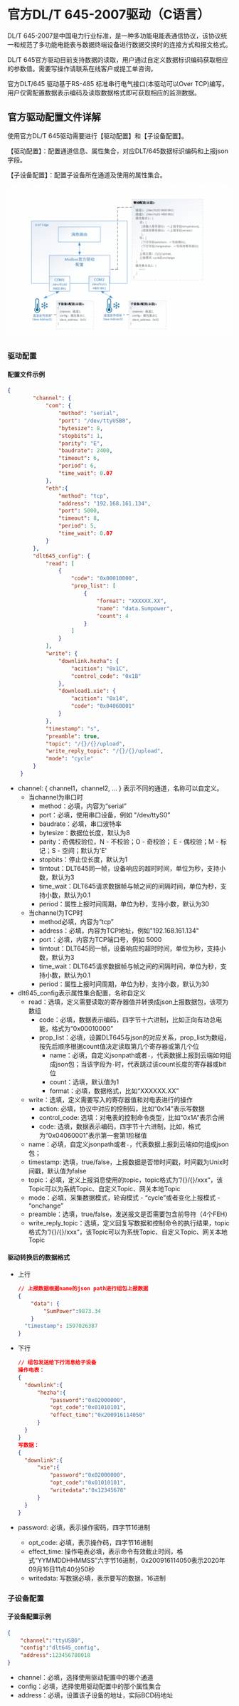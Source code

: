 # 官方DL/T 645-2007驱动（C语言）

DL/T 645-2007是中国电力行业标准，是一种多功能电能表通信协议，该协议统一和规范了多功能电能表与数据终端设备进行数据交换时的连接方式和报文格式。

DL/T 645官方驱动目前支持数据的读取，用户通过自定义数据标识编码获取相应的参数值。需要写操作请联系在线客户或提工单咨询。

官方DLT/645 驱动基于RS-485 标准串行电气接口(本驱动可以Over TCP)编写，用户仅需配置数据表示编码及读取数据格式即可获取相应的监测数据。

## 官方驱动配置文件详解

使用官方DL/T 645驱动需要进行【驱动配置】和【子设备配置】。

【驱动配置】：配置通道信息、属性集合，对应DLT/645数据标识编码和上报json字段。

【子设备配置】：配置子设备所在通道及使用的属性集合。

![图片](../../images/官方驱动-2.png)

### 驱动配置

#### 配置文件示例

```json
{
        "channel": {
            "com": {
                "method": "serial",
                "port": "/dev/ttyUSB0",
                "bytesize": 8,
                "stopbits": 1,
                "parity": "E",
                "baudrate": 2400,
                "timeout": 6,
                "period": 6,
                "time_wait": 0.07
            },
            "eth":{
                "method": "tcp",
                "address": "192.168.161.134",
                "port": 5000,
                "timeout": 8,
                "period": 5,
                "time_wait": 0.07
            }
        },
        "dlt645_config": {
            "read": [
                {
                    "code": "0x00010000",
                    "prop_list": [
                        {
                            "format": "XXXXXX.XX",
                            "name": "data.Sumpower",
                            "count": 4
                        }
                    ]
                }
            ],
            "write": {
                "downlink.hezha": {
                    "acition": "0x1C",
                    "control_code": "0x1B"
                },
                "download1.xie": {
                    "acition": "0x14",
                    "code": "0x04060001"
                }
            },
            "timestamp": "s",
            "preamble": true,
            "topic": "/{}/{}/upload",
            "write_reply_topic": "/{}/{}/upload",
            "mode": "cycle"
        }
    }
```

- channel: { channel1，channel2, ... } 表示不同的通道，名称可以自定义。
  - 当channel为串口时
    - method：必填，内容为“serial”
    - port：必填，使用串口设备，例如 "/dev/ttyS0"
    - baudrate：必填，串口波特率
    - bytesize：数据位长度，默认为8
    - parity：奇偶校验位，N - 不校验；O - 奇校验； E - 偶校验；M - 标记；S - 空间；默认为'E'
    - stopbits：停止位长度，默认为1
    - timtout：DLT645同一帧，设备响应的超时时间，单位为秒，支持小数，默认为3
    - time_wait：DLT645请求数据帧与帧之间的间隔时间，单位为秒，支持小数，默认为0.1
    - period：属性上报时间周期，单位为秒，支持小数，默认为30
  - 当channel为TCP时
    - method必填，内容为“tcp”
    - address：必填，内容为TCP地址，例如"192.168.161.134"
    - port：必填，内容为TCP端口号，例如 5000
    - timtout：DLT645同一帧，设备响应的超时时间，单位为秒，支持小数，默认为3
    - time_wait：DLT645请求数据帧与帧之间的间隔时间，单位为秒，支持小数，默认为0.1
    - period：属性上报时间周期，单位为秒，支持小数，默认为30
- dlt645_config表示属性集合配置，名称自定义
  - read：选填，定义需要读取的寄存器值并转换成json上报数据包，该项为数组
    - code：必填，数据表示编码，四字节十六进制，比如正向有功总电能，格式为“0x00010000”
    - prop_list：必填，设置DLT645与json的对应关系，prop_list为数组，按先后顺序根据count值决定读取第几个寄存器或第几个位
      - name：必填，自定义jsonpath或者`-`，代表数据上报到云端如何组成json包；当该字段为`-`时，代表跳过该count长度的寄存器或bit位
      - count：选填，默认值为1
      - format：必填，数据格式，比如“XXXXXX.XX”
  - write：选填，定义需要写入的寄存器值和对电表进行的操作
    - action: 必填，协议中对应的控制码，比如“0x14”表示写数据
    - control_code: 选填：对电表的控制命令类型，比如“0x1A”表示合闸
    - code: 选填，数据表示编码，四字节十六进制，比如，格式为“0x04060001”表示第一套第1阶梯值
  - name：必填，自定义jsonpath或者`-`，代表数据上报到云端如何组成json包；
  - timestamp: 选填，true/false，上报数据是否带时间戳，时间戳为Unix时间戳，默认值为false
  - topic：必填，定义上报消息使用的topic，topic格式为”/{}/{}/xxx“，该Topic可以为系统Topic、自定义Topic、网关本地Topic
  - mode：必填，采集数据模式，轮询模式 - “cycle”或者变化上报模式 - “onchange”
  - preamble：选填，true/false，发送报文是否需要包含前导符（4个FEH）
  - write_reply_topic：选填，定义回复写数据和控制命令的执行结果，topic格式为”/{}/{}/xxx“，该Topic可以为系统Topic、自定义Topic、网关本地Topic

#### 驱动转换后的数据格式

- 上行

  ```json
  // 上报数据根据name的json path进行组包上报数据
  {
      "data": {
          "SumPower":9873.34
      }
    "timestamp": 1597026387
  }
  ```

- 下行

  ```json
  // 组包发送给下行消息给子设备
  操作电表：
  {
    "downlink":{
        "hezha":{
            "password":"0x02000000",
            "opt_code":"0x01010101",
            "effect_time":"0x200916114050"
        }
    }
  }
  写数据：
  {
    "downlink":{
        "xie":{
            "password":"0x02000000",
            "opt_code":"0x01010101",
            "writedata":"0x12345678"
        }                                                   
    }                                                      
  }
  ```
  
- password: 必填，表示操作密码，四字节16进制
  - opt_code: 必填，表示操作码，四字节16进制
  - effect_time: 操作电表必填，表示命令有效截止时间，格式“YYMMDDHHMMSS”六字节16进制，0x200916114050表示2020年09月16日11点40分50秒
  - writedata: 写数据必填，表示要写的数据，16进制

### 子设备配置

#### 子设备配置示例

```json
{
    "channel":"ttyUSB0",
    "config":"dlt645_config",
    "address":123456780018
}
```

- channel：必填，选择使用驱动配置中的哪个通道
- config：必填，选择使用驱动配置中的那个属性集合
- address：必填，设置该子设备的地址，实际BCD码地址
